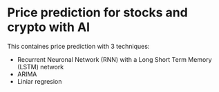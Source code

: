 # Price prediction for stocks and crypto with AI
This containes price prediction with 3 techniques:
- Recurrent Neuronal Network (RNN) with a Long Short Term Memory (LSTM) network
- ARIMA
- Liniar regresion

